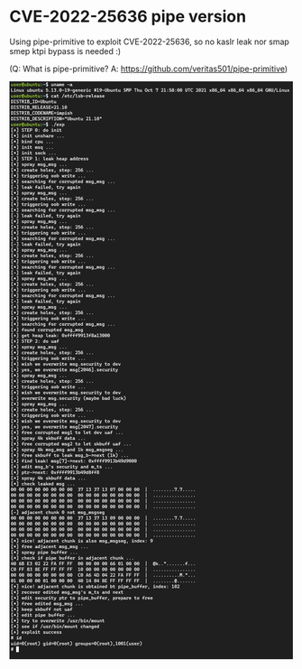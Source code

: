 # CVE-2022-25636 pipe version

Using pipe-primitive  to exploit CVE-2022-25636, so no kaslr leak nor smap smep ktpi bypass is needed :)

(Q: What is pipe-primitive? A: https://github.com/veritas501/pipe-primitive)

![](assets/it_works.png)
